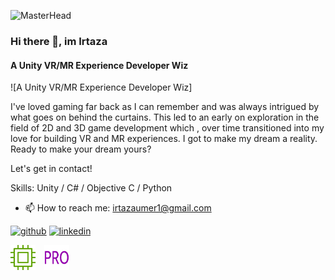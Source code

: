 ![MasterHead](https://www.questglt.com/assets/images/metaverse-img/meta-webp/banner-bg.webp)
### Hi there 👋, im Irtaza 
#### A Unity VR/MR Experience Developer Wiz
![A Unity VR/MR Experience Developer Wiz]

I've loved gaming far back as I can remember and was always intrigued by what goes on behind the curtains. This led to an early on exploration in the field of 2D and 3D game development which , over time transitioned into my love for building VR and MR experiences. 
I got to make my dream a reality. Ready to make your dream yours?

Let's get in contact!

Skills: Unity / C# / Objective C / Python 

- 📫 How to reach me: irtazaumer1@gmail.com 


[<img src='https://cdn.jsdelivr.net/npm/simple-icons@3.0.1/icons/github.svg' alt='github' height='40'>](https://github.com/IrtazaDevs)  [<img src='https://cdn.jsdelivr.net/npm/simple-icons@3.0.1/icons/linkedin.svg' alt='linkedin' height='40'>](https://www.linkedin.com/in/iamirtazaumer/)  

<a href='https://docs.github.com/en/developers'><img src='https://raw.githubusercontent.com/acervenky/animated-github-badges/master/assets/devbadge.gif' width='40' height='40'></a> <a href='https://github.com/pricing'><img src='https://raw.githubusercontent.com/acervenky/animated-github-badges/master/assets/pro.gif' width='40' height='40'></a> 



